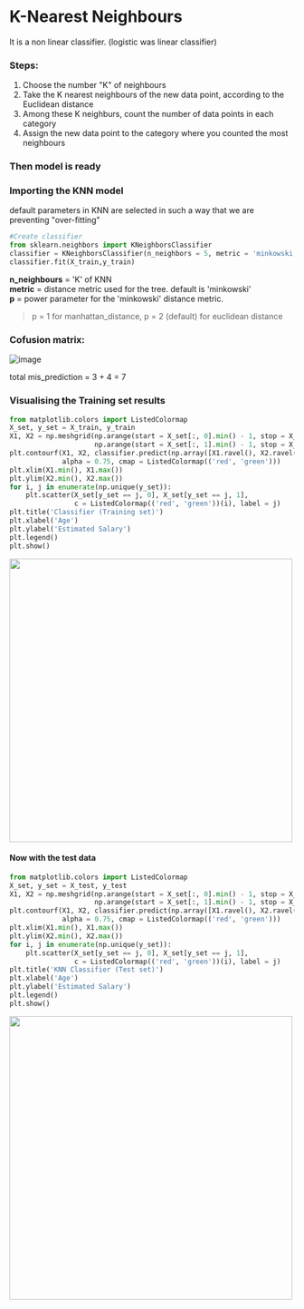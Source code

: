 # K-Nearest Neighbours

It is a non linear classifier. (logistic was linear classifier)

### Steps:
1. Choose the number "K" of neighbours
2. Take the K nearest neighbours of the new data point, according to the Euclidean distance
3. Among these K neighburs, count the number of data points in each category
4. Assign the new data point to the category where you counted the most neighbours

### Then model is ready

### Importing the KNN model
default parameters in KNN are selected in such a way that we are preventing "over-fitting"

```python
#Create classifier
from sklearn.neighbors import KNeighborsClassifier
classifier = KNeighborsClassifier(n_neighbors = 5, metric = 'minkowski', p= 2)
classifier.fit(X_train,y_train)
```


**n_neighbours** = 'K' of KNN <br>
**metric** = distance metric used for the tree. default is 'minkowski'  <br>
**p** = power parameter for the 'minkowski' distance metric. 
 > p = 1 for manhattan_distance, p = 2 (default) for euclidean distance <br>

### Cofusion matrix:
![image](https://user-images.githubusercontent.com/54764108/165565384-f9cb956a-c23b-4adc-b711-bf5c4de2fac6.png)

total mis_prediction = 3 + 4 = 7

### Visualising the Training set results
```python
from matplotlib.colors import ListedColormap
X_set, y_set = X_train, y_train
X1, X2 = np.meshgrid(np.arange(start = X_set[:, 0].min() - 1, stop = X_set[:, 0].max() + 1, step = 0.01),
                     np.arange(start = X_set[:, 1].min() - 1, stop = X_set[:, 1].max() + 1, step = 0.01))
plt.contourf(X1, X2, classifier.predict(np.array([X1.ravel(), X2.ravel()]).T).reshape(X1.shape),
             alpha = 0.75, cmap = ListedColormap(('red', 'green')))
plt.xlim(X1.min(), X1.max())
plt.ylim(X2.min(), X2.max())
for i, j in enumerate(np.unique(y_set)):
    plt.scatter(X_set[y_set == j, 0], X_set[y_set == j, 1],
                c = ListedColormap(('red', 'green'))(i), label = j)
plt.title('Classifier (Training set)')
plt.xlabel('Age')
plt.ylabel('Estimated Salary')
plt.legend()
plt.show()
```

<img src = https://user-images.githubusercontent.com/54764108/165567566-49d77130-379e-4645-8582-fad47f811908.png width = "500">

#### Now with the test data
```python
from matplotlib.colors import ListedColormap
X_set, y_set = X_test, y_test
X1, X2 = np.meshgrid(np.arange(start = X_set[:, 0].min() - 1, stop = X_set[:, 0].max() + 1, step = 0.01),
                     np.arange(start = X_set[:, 1].min() - 1, stop = X_set[:, 1].max() + 1, step = 0.01))
plt.contourf(X1, X2, classifier.predict(np.array([X1.ravel(), X2.ravel()]).T).reshape(X1.shape),
             alpha = 0.75, cmap = ListedColormap(('red', 'green')))
plt.xlim(X1.min(), X1.max())
plt.ylim(X2.min(), X2.max())
for i, j in enumerate(np.unique(y_set)):
    plt.scatter(X_set[y_set == j, 0], X_set[y_set == j, 1],
                c = ListedColormap(('red', 'green'))(i), label = j)
plt.title('KNN Classifier (Test set)')
plt.xlabel('Age')
plt.ylabel('Estimated Salary')
plt.legend()
plt.show()
```
<img src = https://user-images.githubusercontent.com/54764108/165568623-536e10ce-8831-4bfe-a8f8-5270fcbce84b.png width = "500">
